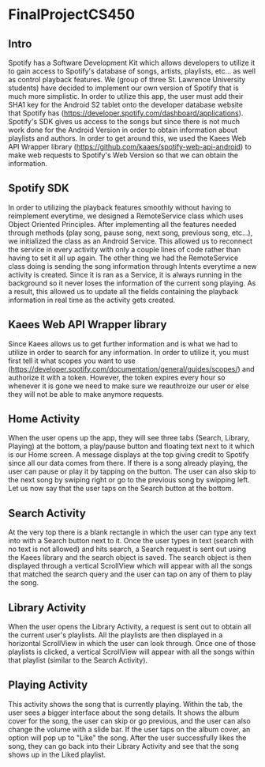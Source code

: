 # FinalProjectCS450

## Intro
Spotify has a Software Development Kit which allows developers to utilize it to gain access to Spotify's database of songs, artists, playlists, etc... as well as control playback features. We (group of three St. Lawrence University students) have decided to implement our own version of Spotify that is much more simplistic. In order to utilize this app, the user must add their SHA1 key for the Android S2 tablet onto the developer database website that Spotify has (https://developer.spotify.com/dashboard/applications). Spotify's SDK gives us access to the songs but since there is not much work done for the Android Version in order to obtain information about playlists and authors. In order to get around this, we used the Kaees Web API Wrapper library (https://github.com/kaaes/spotify-web-api-android) to make web requests to Spotify's Web Version so that we can obtain the information. 

## Spotify SDK
In order to utilizing the playback features smoothly without having to reimplement everytime, we designed a RemoteService class which uses Object Oriented Principles. After implementing all the features needed through methods (play song, pause song, next song, previous song, etc...), we initialized the class as an Android Service. This allowed us to reconnect the service in every activity with only a couple lines of code rather than having to set it all up again. The other thing we had the RemoteService class doing is sending the song information through Intents everytime a new activity is created. Since it is ran as a Service, it is always running in the background so it never loses the information of the current song playing. As a result, this allowed us to update all the fields containing the playback information in real time as the activity gets created. 

## Kaees Web API Wrapper library
Since Kaees allows us to get further information and is what we had to utilize in order to search for any information. In order to utilize it, you must first tell it what scopes you want to use (https://developer.spotify.com/documentation/general/guides/scopes/) and authorize it with a token. However, the token expires every hour so whenever it is gone we need to make sure we reauthroize our user or else they will not be able to make anymore requests. 

## Home Activity
When the user opens up the app, they will see three tabs (Search, Library, Playing) at the bottom, a play/pause button and floating text next to it which is our Home screen. A message displays at the top giving credit to Spotify since all our data comes from there. If there is a song already playing, the user can pause or play it by tapping on the button. The user can also skip to the next song by swiping right or go to the previous song by swipping left. Let us now say that the user taps on the Search button at the bottom. 

## Search Activity
At the very top there is a blank rectangle in which the user can type any text into with a Search button next to it. Once the user types in text (search with no text is not allowed) and hits search, a Search request is sent out using the Kaees library and the search object is saved. The search object is then displayed through a vertical ScrollView which will appear with all the songs that matched the search query and the user can tap on any of them to play the song.  

## Library Activity
When the user opens the Library Activity, a request is sent out to obtain all the current user's playlists. All the playlists are then displayed in a horizontal ScrollView in which the user can look through. Once one of those playlists is clicked, a vertical ScrollView will appear with all the songs within that playlist (similar to the Search Activity).

## Playing Activity
This activity shows the song that is currently playing. Within the tab, the user sees a bigger interface about the song details. It shows the album cover for the song, the user can skip or go previous, and the user can also change the volume with a slide bar. If the user taps on the album cover, an option will pop up to "Like" the song. After the user successfully likes the song, they can go back into their Library Activity and see that the song shows up in the Liked playlist. 
